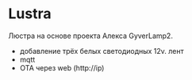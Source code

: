 # Lustra
Люстра на основе проекта Алекса GyverLamp2.
- добавление трёх белых светодиодных 12v. лент
- mqtt
- ОТА через web (http://ip)

